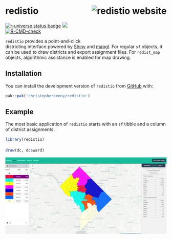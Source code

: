 
<!-- README.md is generated from README.Rmd. Please edit that file -->

# redistio <a href="http://www.christophertkenny.com/redistio/"><img src="man/figures/logo.png" align="right" height="114" alt="redistio website" /></a>

<!-- badges: start -->

[![r-universe status
badge](https://christopherkenny.r-universe.dev/badges/redistio)](https://christopherkenny.r-universe.dev/ui#package:redistio)
[![](https://img.shields.io/badge/lifecycle-stable-brightgreen.svg)](https://lifecycle.r-lib.org/articles/stages.html#stable)
[![R-CMD-check](https://github.com/christopherkenny/redistio/actions/workflows/R-CMD-check.yaml/badge.svg)](https://github.com/christopherkenny/redistio/actions/workflows/R-CMD-check.yaml)
<!-- badges: end -->

`redistio` provides a point-and-click districting interface powered by
[Shiny](https://shiny.posit.co/) and
[mapgl](https://github.com/walkerke/mapgl). For regular `sf` objects, it
can be used to draw districts and export assignment files. For
`redist_map` objects, algorithmic assistance is enabled for map drawing.

## Installation

You can install the development version of `redistio` from
[GitHub](https://github.com/) with:

``` r
pak::pak('christopherkenny/redistio')
```

## Example

The most basic application of `redistio` starts with an `sf` tibble and
a column of district assignments.

``` r
library(redistio)

draw(dc, dc$ward)
```

![](man/figures/example_interactive.png)
